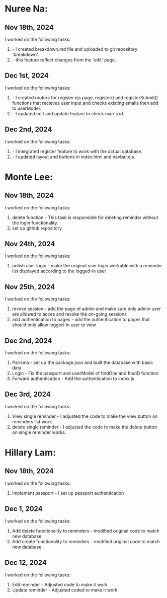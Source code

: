 # Nuree Na:
## Nov 18th, 2024
I worked on the following tasks:
1. <create breakdown.md> - I created breakdown.md file and uploaded to git repository 'breakdown'.
2. <Implement edit feature> - this feature reflect changes from the 'edit' page.

## Dec 1st, 2024
I worked on the following tasks:
1. <create Register> - I created routers for register.ejs page, register() and registerSubmit() functions that recieves user input and checks existing emails then add to userModel.
2. <update edit and update> - I updated edit and update feature to check user's id.

## Dec 2nd, 2024
I worked on the following tasks:
1. <Integrate Register> - I integrated register feature to work with the actual database.
2. <update index.html and navbar.ejs> - I updated layout and buttons in index.html and navbar.ejs.


# Monte Lee:
## Nov 18th, 2024
I worked on the following tasks:
1. delete function - This task is responsible for deleting reminder without the login functionality.
2. set up github repository

## Nov 24th, 2024
I worked on the following tasks:
1. polish user login - make the original user login workable with a reminder list displayed according to the logged-in user

## Nov 25th, 2024
I worked on the following tasks:
1. revoke session - add the page of admin and make sure only admin user are allowed to acces and revoke the on-going sessions
2. add authentication to pages - add the authentication to pages that should only allow logged-in user to view

## Dec 2nd, 2024
I worked on the following tasks:
1. Parisma - set up the package.json and built  the database with basic data
2. Login - Fix the passport and userModel of findOne and findID function
3. Forward authentication - Add the authentication to index.js

## Dec 3rd, 2024
I worked on the following tasks:
1. View single reminder - I adjusted the code to make the view button on reminders list work.
2. delete single reminder - I adjusted the code to make the delete button on single reminder works.


# Hillary Lam:
## Nov 18th, 2024
I worked on the following tasks:
1. Implement passport - I set up passport authentication

## Dec 1, 2024
I worked on the following tasks:
1. Add delete functionality to reminders - modified original code to match new database
2. Add create functionality to reminders - modified original code to match new database

## Dec 12, 2024
I worked on the following tasks:
1. Edit reminder - Adjusted code to make it work
2. Update reminder - Adjusted coded to make it work